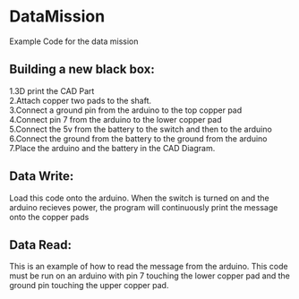 # DataMission
Example Code for the data mission

## Building a new black box: 
1.3D print the CAD Part<br/>
2.Attach copper two pads to the shaft.<br/>
3.Connect a ground pin from the arduino to the top copper pad<br/>
4.Connect pin 7 from the arduino to the lower copper pad<br/>
5.Connect the 5v from the battery to the switch and then to the arduino<br/>
6.Connect the ground from the battery to the ground from the arduino<br/>
7.Place the arduino and the battery in the CAD Diagram.<br/>

## Data Write:
Load this code onto the arduino. When the switch is turned on and the arduino recieves power, the program will continuously print the message onto the copper pads

## Data Read:
This is an example of how to read the message from the arduino. This code must be run on an arduino with pin 7 touching the lower copper pad and the ground pin touching the upper copper pad.
